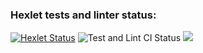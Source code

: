 ### Hexlet tests and linter status:
[![Hexlet Status](https://github.com/siderai/python-project-lvl2/workflows/hexlet-check/badge.svg)](https://github.com/siderai/python-project-lvl2/actions)
![Test and Lint CI Status](https://github.com/siderai/python-project-lvl2/actions/workflows/CI.yml/badge.svg)
<a href="https://codeclimate.com/github/siderai/gendiff/test_coverage"><img src="https://api.codeclimate.com/v1/badges/7a99cbe3b491ee26aa28/test_coverage" /></a>


